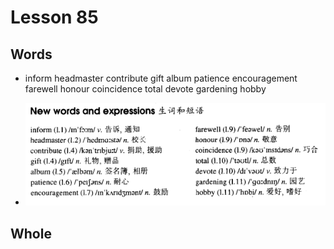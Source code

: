 # Lesson 85

## Words

- inform headmaster contribute gift album patience encouragement farewell honour coincidence total devote gardening hobby

- ![Words](../../../Images/Part2/09/words-85.png)

## Whole
